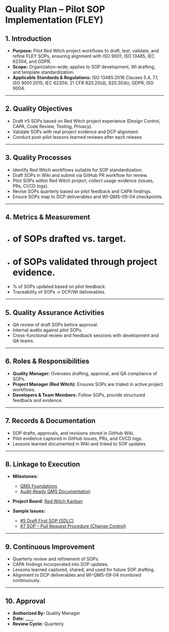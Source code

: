 
# **Quality Plan – Pilot SOP Implementation (FLEY)**

## **1. Introduction**

* **Purpose:** Pilot Red Witch project workflows to draft, test, validate, and refine FLEY SOPs, ensuring alignment with ISO 9001, ISO 13485, IEC 62304, and GDPR.
* **Scope:** Organization-wide; applies to SOP development, WI drafting, and template standardization.
* **Applicable Standards & Regulations:** ISO 13485:2016 Clauses 5.4, 7.1; ISO 9001:2015; IEC 62304; 21 CFR 820.20(d), 820.30(b); GDPR; ISO 9004.

---

## **2. Quality Objectives**

* Draft ≥5 SOPs based on Red Witch project experience (Design Control, CAPA, Code Review, Testing, Privacy).
* Validate SOPs with real project evidence and DCP alignment.
* Conduct post-pilot lessons learned reviews after each release.

---

## **3. Quality Processes**

* Identify Red Witch workflows suitable for SOP standardization.
* Draft SOPs in Wiki and submit via GitHub PR workflow for review.
* Pilot SOPs within Red Witch project; collect usage evidence (issues, PRs, CI/CD logs).
* Revise SOPs quarterly based on pilot feedback and CAPA findings.
* Ensure SOPs map to DCP deliverables and WI-QMS-09-04 checkpoints.

---

## **4. Metrics & Measurement**

* # of SOPs drafted vs. target.
* # of SOPs validated through project evidence.
* % of SOPs updated based on pilot feedback.
* Traceability of SOPs → DCP/WI deliverables.

---

## **5. Quality Assurance Activities**

* QA review of draft SOPs before approval.
* Internal audits against pilot SOPs.
* Cross-functional review and feedback sessions with development and QA teams.

---

## **6. Roles & Responsibilities**

* **Quality Manager:** Oversees drafting, approval, and QA compliance of SOPs.
* **Project Manager (Red Witch):** Ensures SOPs are trialed in active project workflows.
* **Developers & Team Members:** Follow SOPs, provide structured feedback and evidence.

---

## **7. Records & Documentation**

* SOP drafts, approvals, and revisions stored in GitHub Wiki.
* Pilot evidence captured in GitHub issues, PRs, and CI/CD logs.
* Lessons learned documented in Wiki and linked to SOP updates.

---

## **8. Linkage to Execution**

* **Milestones:**

  * [QMS Foundations](https://github.com/mlehotay/redwitch/milestone/1)
  * [Audit-Ready QMS Documentation](https://github.com/mlehotay/redwitch/milestone/2)

* **Project Board:** [Red Witch Kanban](https://github.com/users/mlehotay/projects/3)

* **Sample Issues:**

  * [#5 Draft First SOP (SDLC)](https://github.com/mlehotay/redwitch/issues/5)
  * [#7 SOP – Pull Request Procedure (Change Control)](https://github.com/mlehotay/redwitch/issues/7)

---

## **9. Continuous Improvement**

* Quarterly review and refinement of SOPs.
* CAPA findings incorporated into SOP updates.
* Lessons learned captured, shared, and used for future SOP drafting.
* Alignment to DCP deliverables and WI-QMS-09-04 monitored continuously.

---

## **10. Approval**

* **Authorized By:** Quality Manager
* **Date:** ____
* **Review Cycle:** Quarterly
